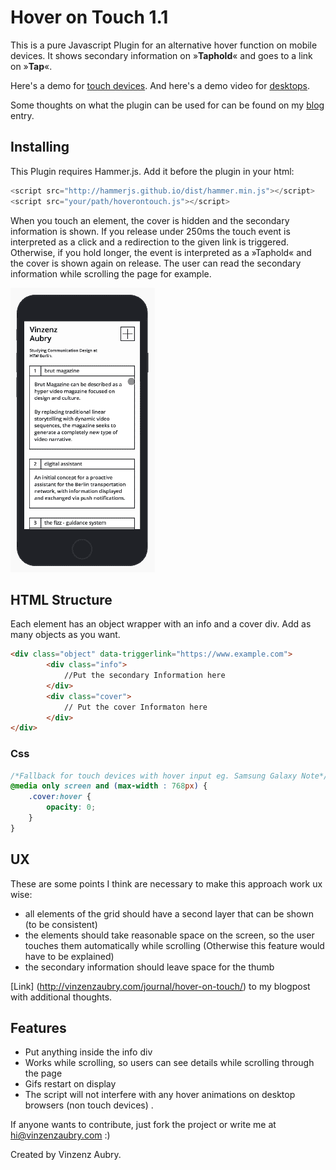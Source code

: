 # Hover on Touch 1.1

This is a pure Javascript Plugin for an alternative hover function on mobile devices. It shows secondary information on »**Taphold**« and goes to a link on »**Tap**«.

Here's a demo for [touch devices](http://vinzenzaubry.com/demos/hoverontouch/). And here's a demo video for [desktops](http://vinzenzaubry.com/demos/hoverontouch/desktop).

Some thoughts on what the plugin can be used for can be found on my [blog](http://vinzenzaubry.com/journal/hover-on-touch/) entry. 

## Installing
This Plugin requires Hammer.js. Add it before the plugin in your html:

```javascript
<script src="http://hammerjs.github.io/dist/hammer.min.js"></script>
<script src="your/path/hoverontouch.js"></script>
```

When you touch an element, the cover is hidden and the secondary information is shown. If you release under 250ms the touch event is interpreted as a click and a redirection to the given link is triggered. Otherwise, if you hold longer, the event is interpreted as a »Taphold« and the cover is shown again on release. The user can read the secondary information while scrolling the page for example.

![Preview of the Plugin on a Portfolio](/media/readme.gif?raw=true "Preview")

## HTML Structure

Each element has an object wrapper with an info and a cover div. Add as many objects as you want.
```html
<div class="object" data-triggerlink="https://www.example.com">
        <div class="info">
            //Put the secondary Information here
        </div>
        <div class="cover">
            // Put the cover Informaton here
        </div>
</div>
```
### Css
```css
/*Fallback for touch devices with hover input eg. Samsung Galaxy Note*/
@media only screen and (max-width : 768px) {
    .cover:hover {
        opacity: 0;
    }
}
```
## UX
These are some points I think are necessary to make this approach work ux wise:

- all elements of the grid should have a second layer that can be shown (to be consistent)
- the elements should take reasonable space on the screen, so the user touches them automatically while scrolling (Otherwise this feature would have to be explained)
- the secondary information should leave space for the thumb

[Link] (http://vinzenzaubry.com/journal/hover-on-touch/) to my blogpost with additional thoughts.

## Features

- Put anything inside the info div
- Works while scrolling, so users can see details while scrolling through the page
- Gifs restart on display
- The script will not interfere with any hover animations on desktop browsers (non touch devices) .


If anyone wants to contribute, just fork the project or write me at hi@vinzenzaubry.com :)

Created by Vinzenz Aubry.
